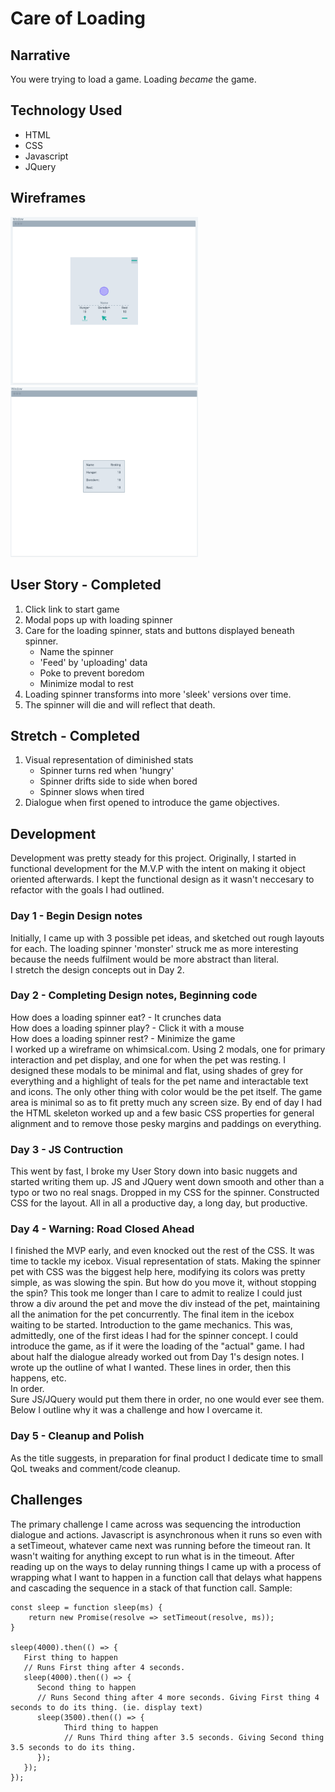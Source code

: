 <h1>Care of Loading</h1>

<h2>Narrative</h2>

You were trying to load a game. Loading *became* the game.  

<h2>Technology Used</h2>

* HTML
* CSS
* Javascript
* JQuery


<h2>Wireframes</h2>

<img src="./images/CareOfLoadingWireframe.PNG" width="300"> <img src="./images/COLWire2.PNG" width="300">



<h2>User Story - Completed</h2>

1. Click link to start game
2. Modal pops up with loading spinner
3. Care for the loading spinner, stats and buttons displayed beneath spinner.
   * Name the spinner
   * 'Feed' by 'uploading' data
   * Poke to prevent boredom
   * Minimize modal to rest
4. Loading spinner transforms into more 'sleek' versions over time.
5. The spinner will die and will reflect that death.


<h2>Stretch - Completed</h2>

1. Visual representation of diminished stats
   * Spinner turns red when 'hungry'
   * Spinner drifts side to side when bored
   * Spinner slows when tired
2. Dialogue when first opened to introduce the game objectives.

<h2>Development</h2>

Development was pretty steady for this project. 
Originally, I started in functional development for the M.V.P with the intent on making it object oriented afterwards. I kept the functional design as it wasn't neccesary to refactor with the goals I had outlined. 
<h3>Day 1 - Begin Design notes</h3>

Initially, I came up with 3 possible pet ideas, and sketched out rough layouts for each.
The loading spinner 'monster' struck me as more interesting because the needs fulfilment would be more abstract than literal.\
I stretch the design concepts out in Day 2.

<h3>Day 2 - Completing Design notes, Beginning code</h3>

How does a loading spinner eat? - It crunches data\
How does a loading spinner play? - Click it with a mouse\
How does a loading spinner rest? - Minimize the game\
I worked up a wireframe on whimsical.com. Using 2 modals, one for primary interaction and pet display, and one for when the pet was resting.
I designed these modals to be minimal and flat, using shades of grey for everything and a highlight of teals for the pet name and interactable text and icons.
The only other thing with color would be the pet itself.
The game area is minimal so as to fit pretty much any screen size.
By end of day I had the HTML skeleton worked up and a few basic CSS properties for general alignment and to remove those pesky margins and paddings on everything.

<h3>Day 3 - JS Contruction</h3>
 
This went by fast, I broke my User Story down into basic nuggets and started writing them up.
JS and JQuery went down smooth and other than a typo or two no real snags.
Dropped in my CSS for the spinner. Constructed CSS for the layout.
All in all a productive day, a long day, but productive.

<h3>Day 4 - Warning: Road Closed Ahead</h3>

I finished the MVP early, and even knocked out the rest of the CSS.
It was time to tackle my icebox.
Visual representation of stats.
Making the spinner pet with CSS was the biggest help here, modifying its colors was pretty simple, as was slowing the spin.
But how do you move it, without stopping the spin?
This took me longer than I care to admit to realize I could just throw a div around the pet and move the div instead of the pet, maintaining all the animation for the pet concurrently.
The final item in the icebox waiting to be started.
Introduction to the game mechanics. This was, admittedly, one of the first ideas I had for the spinner concept. I could introduce the game, as if it were the loading of the "actual" game. I had about half the dialogue already worked out from Day 1's design notes.
I wrote up the outline of what I wanted. These lines in order, then this happens, etc.\
In order.\
Sure JS/JQuery would put them there in order, no one would ever see them.
Below I outline why it was a challenge and how I overcame it.

<h3>Day 5 - Cleanup and Polish</h3>

As the title suggests, in preparation for final product I dedicate time to small QoL tweaks and comment/code cleanup.

<h2>Challenges</h2>

The primary challenge I came across was sequencing the introduction dialogue and actions.
Javascript is asynchronous when it runs so even with a setTimeout, whatever came next was running before the timeout ran. It wasn't waiting for anything except to run what is in the timeout.
After reading up on the ways to delay running things I came up with a process of wrapping what I want to happen in a function call that delays what happens and cascading the sequence in a stack of that function call.
Sample:
```javscript
const sleep = function sleep(ms) {
    return new Promise(resolve => setTimeout(resolve, ms));
}

sleep(4000).then(() => { 
   First thing to happen
   // Runs First thing after 4 seconds.
   sleep(4000).then(() => { 
      Second thing to happen
      // Runs Second thing after 4 more seconds. Giving First thing 4 seconds to do its thing. (ie. display text)
      sleep(3500).then(() => { 
            Third thing to happen
            // Runs Third thing after 3.5 seconds. Giving Second thing 3.5 seconds to do its thing.
      });
   });
});
```
